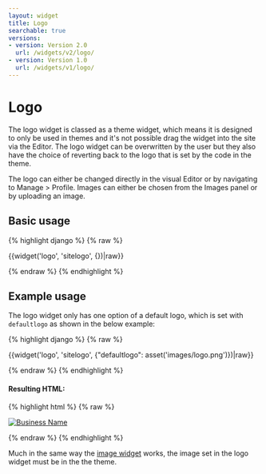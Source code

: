 ```yaml
---
layout: widget
title: Logo
searchable: true
versions:
- version: Version 2.0
  url: /widgets/v2/logo/
- version: Version 1.0
  url: /widgets/v1/logo/
---
```


# Logo

The logo widget is classed as a theme widget, which means it is designed to only be used in themes and it's not possible drag the widget into the site via the Editor. The logo widget can be overwritten by the user but they also have the choice of reverting back to the logo that is set by the code in the theme.

The logo can either be changed directly in the visual Editor or by navigating to Manage > Profile. Images can either be chosen from the Images panel or by uploading an image.

## Basic usage

{% highlight django %}
{% raw %}

  {{widget('logo', 'sitelogo', {})|raw}}

{% endraw %}
{% endhighlight %}

## Example usage

The logo widget only has one option of a default logo, which is set with ```defaultlogo``` as shown in the below example:

{% highlight django %}
{% raw %}

  {{widget('logo', 'sitelogo', {"defaultlogo": asset('images/logo.png')})|raw}}

{% endraw %}
{% endhighlight %}

#### Resulting HTML:

{% highlight html %}
{% raw %}

<div id="page-zones__template-widgets__sitelogo" class="widget  widget--template-widget" data-widget-type="logo">
  <div class="bk-logo  logo  widget__logo">
    <a href="/" class="logo-link  logo__logo-link">
      <img class="logo-image  logo__logo-image" alt="Business Name" title="Business Name" src="...images/logo.png">
    </a>
  </div>
</div>

{% endraw %}
{% endhighlight %}

Much in the same way the [image widget](/widgets/v2/image/) works, the image set in the logo widget must be in the the theme.
